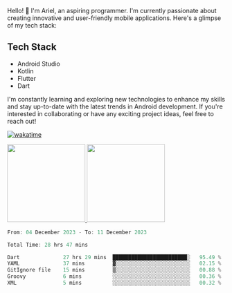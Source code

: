 Hello! 👋 I'm Ariel, an aspiring programmer. I'm currently passionate about creating innovative and user-friendly mobile applications. Here's a glimpse of my tech stack:

## Tech Stack

- Android Studio
- Kotlin
- Flutter
- Dart

I'm constantly learning and exploring new technologies to enhance my skills and stay up-to-date with the latest trends in Android development. If you're interested in collaborating or have any exciting project ideas, feel free to reach out!

[![wakatime](https://wakatime.com/badge/user/3a9424b2-a7e9-45b1-b004-c0da731ae6d1.svg)](https://wakatime.com/@3a9424b2-a7e9-45b1-b004-c0da731ae6d1)

<p align="left">
<a href="https://github.com/MattRiel">
  <img height="180em" src="https://github-readme-stats-eight-theta.vercel.app/api?username=MattRiel&show_icons=true&theme=dark&include_all_commits=true&count_private=true"/>
  <img height="180em" src="https://github-readme-stats-eight-theta.vercel.app/api/top-langs/?username=MattRiel&layout=compact&langs_count=8&theme=dark"/>
</a>
</p>

<!-- <img width="63.5%" src="https://github-readme-stats.vercel.app/api/wakatime?username=arielmatius&layuout=compact&theme=nightowl&v=2&hide_border=true" alt="Wakatime Stats" /> -->


<!--START_SECTION:waka-->

```dart
From: 04 December 2023 - To: 11 December 2023

Total Time: 28 hrs 47 mins

Dart              27 hrs 29 mins  ████████████████████████░   95.49 %
YAML              37 mins         ▓░░░░░░░░░░░░░░░░░░░░░░░░   02.15 %
GitIgnore file    15 mins         ▒░░░░░░░░░░░░░░░░░░░░░░░░   00.88 %
Groovy            6 mins          ░░░░░░░░░░░░░░░░░░░░░░░░░   00.36 %
XML               5 mins          ░░░░░░░░░░░░░░░░░░░░░░░░░   00.32 %
```

<!--END_SECTION:waka-->
